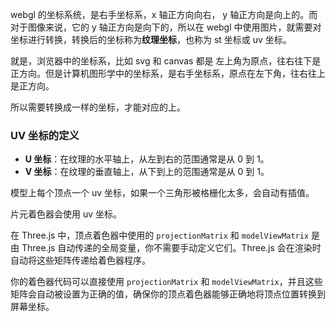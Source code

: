 
webgl 的坐标系统，是右手坐标系，x 轴正方向向右， y 轴正方向是向上的。而对于图像来说，它的 y 轴正方向是向下的，所以在 webgl 中使用图片，就需要对坐标进行转换，转换后的坐标称为**纹理坐标**，也称为 st 坐标或 uv 坐标。

就是，浏览器中的坐标系，比如 svg 和 canvas 都是 左上角为原点，往右往下是正方向。但是计算机图形学中的坐标系，是右手坐标系，原点在左下角，往右往上是正方向。

所以需要转换成一样的坐标，才能对应的上。

### UV 坐标的定义

- **U 坐标**：在纹理的水平轴上，从左到右的范围通常是从 0 到 1。
- **V 坐标**：在纹理的垂直轴上，从下到上的范围通常是从 0 到 1。

模型上每个顶点一个 uv 坐标，如果一个三角形被格栅化太多，会自动有插值。


片元着色器会使用 uv 坐标。


在 Three.js 中，顶点着色器中使用的 `projectionMatrix` 和 `modelViewMatrix` 是由 Three.js 自动传递的全局变量，你不需要手动定义它们。Three.js 会在渲染时自动将这些矩阵传递给着色器程序。

你的着色器代码可以直接使用 `projectionMatrix` 和 `modelViewMatrix`，并且这些矩阵会自动被设置为正确的值，确保你的顶点着色器能够正确地将顶点位置转换到屏幕坐标。